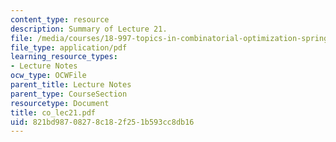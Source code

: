```yaml
---
content_type: resource
description: Summary of Lecture 21.
file: /media/courses/18-997-topics-in-combinatorial-optimization-spring-2004/821bd98708278c182f251b593cc8db16_co_lec21.pdf
file_type: application/pdf
learning_resource_types:
- Lecture Notes
ocw_type: OCWFile
parent_title: Lecture Notes
parent_type: CourseSection
resourcetype: Document
title: co_lec21.pdf
uid: 821bd987-0827-8c18-2f25-1b593cc8db16
---
```

